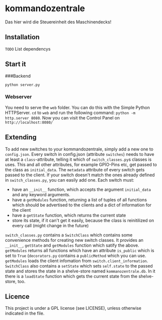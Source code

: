 # kommandozentrale
Das hier wird die Steuereinheit des Maschinendecks!

## Installation
 `TODO` List dependencys


## Start it


###Backend

`python server.py`


### Webserver
You need to serve the `web` folder. You can do this with the Simple Python HTTPServer. `cd` to `web` and run the following command: `python -m http.server 8080`.
Now you can visit the Control Panel on `http://localhost:8080/`




## Extending

To add new switches to your kommandozentrale, simply add a new one to `config.json`. Every switch in config.json (attribute `switches`) needs to have at least a `class`-attribute, telling it which of `switch_classes.py`s classes is uses. This and all other attributes, for example GPIO-Pins etc, get passed to the class as `initial_data`. The `metadata` attribute of every switch gets passed to the client. If your switch doesn't match the ones already defined in `switch_classes.py`, you can easily add one. Each switch must:

- have an `__init__` function, which accepts the argument `initial_data` and any keyword arguments.
- have a `getModules` function, returning a list of tuples of all functions which should be advertised to the clients and a dict of information for the client
- have a `getState` function, which returns the current state
- store its state, if it can't get it easily, because the class is reinitilized on every call (might change in the future)

`switch_classes.py` contains a `SwitchClass` which contains some convenience methods for creating new switch classes. It provides an `__init__`, `getState` and `getModules` function which satify the above. `getModules` returns all functions which have an attribute `is_public` which is set to `True` (`decorators.py` contains a `publicMethod` which you can use. `getModules` loads the client infomation from `switch.client_information`. `SwitchClass` also contains a `setState` which sets `self.state` to the passed state and stores the state in a shelve-store named `kommanozentrale.db`. In it there is a `loadState` function which gets the current state from the shelve-store, too.

## Licence

This project is under a GPL license (see LICENSE), unless otherwise indicated in the file.